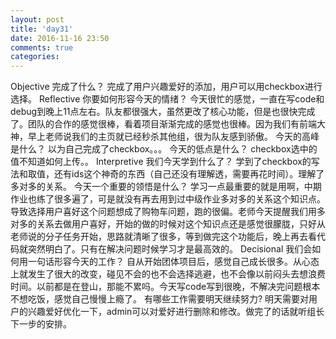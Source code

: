 ```yaml
---
layout: post
title: 'day31'
date: 2016-11-16 23:50
comments: true
categories: 
---
```

Objective
完成了什么？
完成了用户兴趣爱好的添加，用户可以用checkbox进行选择。
Reflective
你要如何形容今天的情绪？
今天很忙的感觉，一直在写code和debug到晚上11点左右。队友都很强大，虽然更改了核心功能，但是也很快完成了。团队的合作的感觉很棒，看着项目渐渐完成的感觉也很棒。因为我们有前端大神，早上老师说我们的主页就已经秒杀其他组，很为队友感到骄傲。
今天的高峰是什么？
以为自己完成了checkbox。。。
今天的低点是什么？
checkbox选中的值不知道如何上传。。
Interpretive
我们今天学到什么了？
学到了checkbox的写法和取值，还有ids这个神奇的东西（自己还没有理解透，需要再花时间）。理解了多对多的关系。
今天一个重要的领悟是什么？
学习一点最重要的就是用啊，中期作业也练了很多遍了，可是就没有再去用到过中级作业多对多的关系这个知识点。导致选择用户喜好这个问题想成了购物车问题，跑的很偏。老师今天提醒我们用多对多的关系去做用户喜好，开始的做的时候对这个知识点还是感觉很朦胧，只好从老师说的分子任务开始，思路就清晰了很多，等到做完这个功能后，晚上再去看代码就突然明白了。只有在解决问题时候学习才是最高效的。
Decisional
我们会如何用一句话形容今天的工作？
自从开始团体项目后，感觉自己成长很多。从心态上就发生了很大的改变，碰见不会的也不会选择逃避，也不会像以前闷头去想浪费时间。以前都是在登山，那能不累吗。今天写code写到很晚，不解决完问题根本不想吃饭，感觉自己慢慢上瘾了。
有哪些工作需要明天继续努力?
明天需要对用户的兴趣爱好优化一下，admin可以对爱好进行删除和修改。做完了的话就听组长下一步的安排。